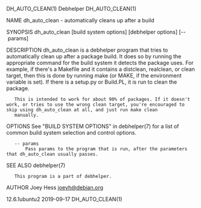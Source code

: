 DH_AUTO_CLEAN(1)                                                                                  Debhelper                                                                                  DH_AUTO_CLEAN(1)

NAME
       dh_auto_clean - automatically cleans up after a build

SYNOPSIS
       dh_auto_clean [build system options] [debhelper options] [-- params]

DESCRIPTION
       dh_auto_clean is a debhelper program that tries to automatically clean up after a package build. It does so by running the appropriate command for the build system it detects the package uses. For
       example, if there's a Makefile and it contains a distclean, realclean, or clean target, then this is done by running make (or MAKE, if the environment variable is set). If there is a setup.py or
       Build.PL, it is run to clean the package.

       This is intended to work for about 90% of packages. If it doesn't work, or tries to use the wrong clean target, you're encouraged to skip using dh_auto_clean at all, and just run make clean
       manually.

OPTIONS
       See "BUILD SYSTEM OPTIONS" in debhelper(7) for a list of common build system selection and control options.

       -- params
           Pass params to the program that is run, after the parameters that dh_auto_clean usually passes.

SEE ALSO
       debhelper(7)

       This program is a part of debhelper.

AUTHOR
       Joey Hess <joeyh@debian.org>

12.6.1ubuntu2                                                                                     2019-09-17                                                                                 DH_AUTO_CLEAN(1)
